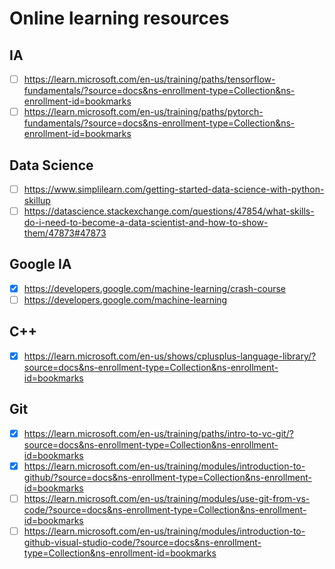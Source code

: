 # Online learning resources

## IA
- [ ] https://learn.microsoft.com/en-us/training/paths/tensorflow-fundamentals/?source=docs&ns-enrollment-type=Collection&ns-enrollment-id=bookmarks
- [ ] https://learn.microsoft.com/en-us/training/paths/pytorch-fundamentals/?source=docs&ns-enrollment-type=Collection&ns-enrollment-id=bookmarks

## Data Science
- [ ] https://www.simplilearn.com/getting-started-data-science-with-python-skillup
- [ ] https://datascience.stackexchange.com/questions/47854/what-skills-do-i-need-to-become-a-data-scientist-and-how-to-show-them/47873#47873

## Google IA
- [x] https://developers.google.com/machine-learning/crash-course
- [ ] https://developers.google.com/machine-learning

## C++
- [x] https://learn.microsoft.com/en-us/shows/cplusplus-language-library/?source=docs&ns-enrollment-type=Collection&ns-enrollment-id=bookmarks

## Git
- [x] https://learn.microsoft.com/en-us/training/paths/intro-to-vc-git/?source=docs&ns-enrollment-type=Collection&ns-enrollment-id=bookmarks
- [x] https://learn.microsoft.com/en-us/training/modules/introduction-to-github/?source=docs&ns-enrollment-type=Collection&ns-enrollment-id=bookmarks
- [ ] https://learn.microsoft.com/en-us/training/modules/use-git-from-vs-code/?source=docs&ns-enrollment-type=Collection&ns-enrollment-id=bookmarks
- [ ] https://learn.microsoft.com/en-us/training/modules/introduction-to-github-visual-studio-code/?source=docs&ns-enrollment-type=Collection&ns-enrollment-id=bookmarks